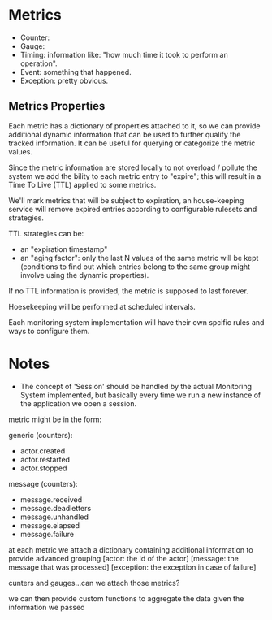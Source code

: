 ﻿# Metrics

- Counter:
- Gauge:
- Timing: information like: "how much time it took to perform an operation".
- Event: something that happened.
- Exception: pretty obvious.

## Metrics Properties

Each metric has a dictionary of properties attached to it, so we can provide additional dynamic information that can be used to further qualify the tracked information.
It can be useful for querying or categorize the metric values.

Since the metric information are stored locally to not overload / pollute the system we add the bility to each metric entry to "expire";
this will result in a Time To Live (TTL) applied to some metrics.

We'll mark metrics that will be subject to expiration, an house-keeping service will remove expired entries according to configurable rulesets and strategies.

TTL strategies can be:

- an "expiration timestamp"
- an "aging factor": only the last N values of the same metric will be kept (conditions to find out which entries belong to the same group might involve using the dynamic properties).

If no TTL information is provided, the metric is supposed to last forever.

Hoesekeeping will be performed at scheduled intervals.

Each monitoring system implementation will have their own spcific rules and ways to configure them.

# Notes

- The concept of 'Session' should be handled by the actual Monitoring System implemented, but basically every time we run a new instance of the application we open a session.

metric might be in the form:

generic (counters):

- actor.created
- actor.restarted
- actor.stopped

message (counters):

- message.received
- message.deadletters
- message.unhandled
- message.elapsed
- message.failure

at each metric we attach a dictionary containing additional information to provide advanced grouping
[actor: the id of the actor]
[message: the message that was processed]
[exception: the exception in case of failure]

cunters and gauges...can we attach those metrics?

we can then provide custom functions to aggregate the data given the information we passed
